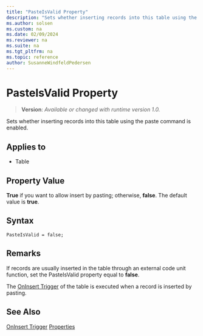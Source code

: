 ```yaml
---
title: "PasteIsValid Property"
description: "Sets whether inserting records into this table using the paste command is enabled."
ms.author: solsen
ms.custom: na
ms.date: 02/09/2024
ms.reviewer: na
ms.suite: na
ms.tgt_pltfrm: na
ms.topic: reference
author: SusanneWindfeldPedersen
---
```

[//]: # (START>DO_NOT_EDIT)
[//]: # (IMPORTANT:Do not edit any of the content between here and the END>DO_NOT_EDIT.)
[//]: # (Any modifications should be made in the .xml files in the ModernDev repo.)
# PasteIsValid Property
> **Version**: _Available or changed with runtime version 1.0._

Sets whether inserting records into this table using the paste command is enabled.

## Applies to
-   Table

[//]: # (IMPORTANT: END>DO_NOT_EDIT)


## Property Value  

**True** if you want to allow insert by pasting; otherwise, **false**. The default value is **true**.  
 
## Syntax

```AL
PasteIsValid = false;
```

## Remarks

If records are usually inserted in the table through an external code unit function, set the PasteIsValid property equal to **false**.  
  
The [OnInsert Trigger](../triggers-auto/table/devenv-oninsert-table-trigger.md) of the table is executed when a record is inserted by pasting.  
  
## See Also  

[OnInsert Trigger](../triggers-auto/table/devenv-oninsert-table-trigger.md)
[Properties](devenv-properties.md)